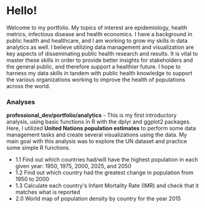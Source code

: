 # Hello!
Welcome to my portfolio. My topics of interest are epidemiology, health metrics, infectious disease and health economics. I have a background in public health and healthcare, and I am working to grow my skills in data analytics as well. I believe utilizing data management and visualization are key aspects of disseminating public health research and results. It is vital to master these skills in order to provide better insights for stakeholders and the general public, and therefore support a healthier future. I hope to harness my data skills in tandem with public health knowledge to support the various organizations working to improve the health of populations across the world.

### Analyses
**professional_dev/portfolio/analytics** - This is my first introductory analysis, using basic functions in R with the dplyr and ggplot2 packages. Here, I utilized **United Nations population estimates** to perform some data management tasks and create several visualizations using the data. My main goal with this analysis was to explore the UN dataset and practice some simple R functions.
 - 1.1 Find out which countries had/will have the highest population in each given year: 1950, 1975, 2000, 2025, and 2050
 - 1.2 Find out which country had the greatest change in population from 1950 to 2000
 - 1.3 Calculate each country's Infant Mortality Rate (IMR) and check that it matches what is reported
 - 2.0 World map of population density by country for the year 2015

